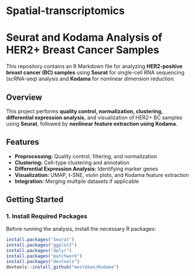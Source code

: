 # Spatial-transcriptomics
# Seurat and Kodama Analysis of HER2+ Breast Cancer Samples

This repository contains an R Markdown file for analyzing **HER2-positive breast cancer (BC) samples** using **Seurat** for single-cell RNA sequencing (scRNA-seq) analysis and **Kodama** for nonlinear dimension reduction.

## **Overview**  
This project performs **quality control, normalization, clustering, differential expression analysis**, and visualization of HER2+ BC samples using **Seurat**, followed by **nonlinear feature extraction using Kodama**.

## **Features**  
- **Preprocessing:** Quality control, filtering, and normalization  
- **Clustering:** Cell-type clustering and annotation  
- **Differential Expression Analysis:** Identifying marker genes  
- **Visualization:** UMAP, t-SNE, violin plots, and Kodama feature extraction  
- **Integration:** Merging multiple datasets if applicable  

## **Getting Started**  

### **1. Install Required Packages**  
Before running the analysis, install the necessary R packages:  
```r
install.packages("Seurat")
install.packages("ggplot2")
install.packages("dplyr")
install.packages("patchwork")
install.packages("devtools")
devtools::install_github("mesteban/Kodama")
